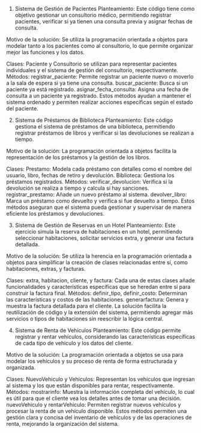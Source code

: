 1) Sistema de Gestión de Pacientes
Planteamiento:
Este código tiene como objetivo gestionar un consultorio médico, permitiendo registrar pacientes, verificar si ya tienen una consulta previa y asignar fechas de consulta.

Motivo de la solución:
Se utiliza la programación orientada a objetos para modelar tanto a los pacientes como al consultorio, lo que permite organizar mejor las funciones y los datos.

Clases: Paciente y Consultorio se utilizan para representar pacientes individuales y el sistema de gestión del consultorio, respectivamente.
Métodos:
registrar_paciente: Permite registrar un paciente nuevo o moverlo a la sala de espera si ya tiene una consulta.
buscar_paciente: Busca si un paciente ya está registrado.
asignar_fecha_consulta: Asigna una fecha de consulta a un paciente ya registrado.
Estos métodos ayudan a mantener el sistema ordenado y permiten realizar acciones específicas según el estado del paciente.



2) Sistema de Préstamos de Biblioteca
Planteamiento:
Este código gestiona el sistema de préstamos de una biblioteca, permitiendo registrar préstamos de libros y verificar si las devoluciones se realizan a tiempo.

Motivo de la solución:
La programación orientada a objetos facilita la representación de los préstamos y la gestión de los libros.

Clases:
Prestamo: Modela cada préstamo con detalles como el nombre del usuario, libro, fechas de retiro y devolución.
Biblioteca: Gestiona los préstamos registrados.
Métodos:
verificar_devolucion: Verifica si la devolución se realiza a tiempo y calcula si hay sanciones.
registrar_prestamo: Añade un nuevo préstamo al sistema.
devolver_libro: Marca un préstamo como devuelto y verifica si fue devuelto a tiempo.
Estos métodos aseguran que el sistema pueda gestionar y supervisar de manera eficiente los préstamos y devoluciones.



3) Sistema de Gestión de Reservas en un Hotel
Planteamiento:
Este ejercicio simula la reserva de habitaciones en un hotel, permitiendo seleccionar habitaciones, solicitar servicios extra, y generar una factura detallada.

Motivo de la solución:
Se utiliza la herencia en la programación orientada a objetos para simplificar la creación de clases relacionadas entre sí, como habitaciones, extras, y facturas.

Clases:
extra, habitacion, cliente, y factura: Cada una de estas clases añade funcionalidades y características específicas que se heredan entre sí para construir la factura final.
Métodos:
definir_tipo, definir_costo: Determinan las características y costos de las habitaciones.
generarfactura: Genera y muestra la factura detallada para el cliente.
La solución facilita la reutilización de código y la extensión del sistema, permitiendo agregar más servicios o tipos de habitaciones sin reescribir la lógica central.



4) Sistema de Renta de Vehículos
Planteamiento:
Este código permite registrar y rentar vehículos, considerando las características específicas de cada tipo de vehículo y los datos del cliente.

Motivo de la solución:
La programación orientada a objetos se usa para modelar los vehículos y su proceso de renta de forma estructurada y organizada.

Clases:
NuevoVehiculo y Vehiculos: Representan los vehículos que ingresan al sistema y los que están disponibles para rentar, respectivamente.
Métodos:
mostrarinfo: Muestra la información completa del vehículo, lo cual es útil para que el cliente vea los detalles antes de tomar una decisión.
nuevoVehiculo y rentarVehiculo: Permiten registrar nuevos vehículos y procesar la renta de un vehículo disponible.
Estos métodos permiten una gestión clara y concisa del inventario de vehículos y de las operaciones de renta, mejorando la organización del sistema.
